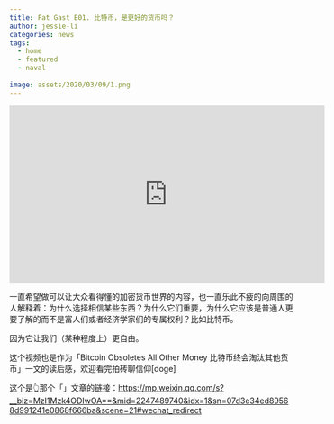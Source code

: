 ```yaml
---
title: Fat Gast E01. 比特币，是更好的货币吗？
author: jessie-li
categories: news
tags:
  - home
  - featured
  - naval
 
image: assets/2020/03/09/1.png
---
```


<iframe width="560" height="315" src="https://www.youtube.com/embed/7c2ZJRLodDM" frameborder="0" allow="accelerometer; autoplay; encrypted-media; gyroscope; picture-in-picture" allowfullscreen></iframe>



一直希望做可以让大众看得懂的加密货币世界的内容，也一直乐此不疲的向周围的人解释着：为什么选择相信某些东西？为什么它们重要，为什么它应该是普通人更要了解的而不是富人们或者经济学家们的专属权利？比如比特币。

因为它让我们（某种程度上）更自由。

这个视频也是作为「Bitcoin Obsoletes All Other Money 比特币终会淘汰其他货币」一文的读后感，欢迎看完拍砖聊信仰[doge]

这个是👆那个「」文章的链接：https://mp.weixin.qq.com/s?__biz=MzI1Mzk4ODIwOA==&mid=2247489740&idx=1&sn=07d3e34ed89568d991241e0868f666ba&scene=21#wechat_redirect